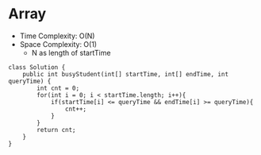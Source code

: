 # Array
* Time Complexity: O(N)
* Space Complexity: O(1)
	* N as length of startTime
```
class Solution {
    public int busyStudent(int[] startTime, int[] endTime, int queryTime) {
        int cnt = 0;
        for(int i = 0; i < startTime.length; i++){
            if(startTime[i] <= queryTime && endTime[i] >= queryTime){
                cnt++;
            }
        }
        return cnt;
    }
}
```